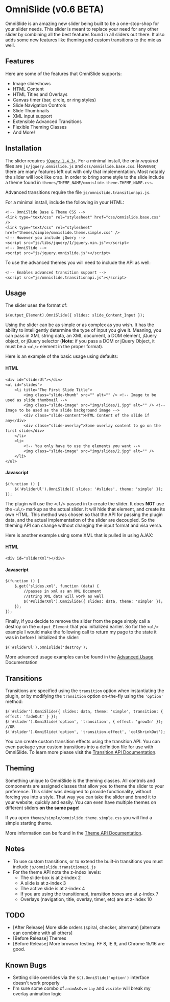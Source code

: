 # OmniSlide (v0.6 BETA)

OmniSlide is an amazing new slider being built to be a one-stop-shop for your slider needs. This slider is meant to replace your need for any other slider by combining all the best features found in all sliders out there. It also adds some new features like theming and custom transitions to the mix as well.

## Features

Here are some of the features that OmniSlide supports:

* Image slideshows
* HTML Content
* HTML Titles and Overlays
* Canvas timer (bar, circle, or ring styles)
* Slide Navigation Controls
* Slide Thumbnails
* XML input support
* Extensible Advanced Transitions
* Flexible Theming Classes
* And More!

## Installation

The slider requires [`jQuery 1.4.3+`](http://jquery.com/). For a minimal install, the only *required* files are `js/jquery.omnislide.js` and `css/omnislide.base.css`. However, there are many features left out with only that implementation. Most notably the slider will look like crap. In order to bring some style to the slide include a theme found in `themes/THEME_NAME/omnislide.theme.THEME_NAME.css`. 

Advanced transitions require the file `js/omnislide.transitionapi.js`.

For a minimal install, include the following in your HTML:

	<!-- OmniSlide Base & Theme CSS -->
	<link type="text/css" rel="stylesheet" href="css/omnislide.base.css" />
	<link type="text/css" rel="stylesheet" href="themes/simple/omnislide.theme.simple.css" />
	<!-- However you include jQuery -->
    <script src="js/libs/jquery/1/jquery.min.js"></script>
	<!-- OmniSlide -->
	<script src="js/jquery.omnislide.js"></script>

To use the advanced themes you will need to include the API as well:

	<!-- Enables advanced transition support -->
	<script src="js/omnislide.transitionapi.js"></script>

## Usage

The slider uses the format of:

	$(output_Element).OmniSlide({ slides: slide_Content_Input });

Using the slider can be as simple or as complex as you wish. It has the ability to intelligently determine the type of input you give it. Meaning, you can pass in XML string data, an XML document, a DOM element, jQuery object, or jQuery selector (__Note:__ if you pass a DOM or jQuery Object, it must be a `<ul/>` element in the proper format). 

Here is an example of the basic usage using defaults:

#### HTML

	<div id="sliderUl"></div>
    <ul id="slides">
        <li title="The First Slide Title">
            <img class="slide-thumb" src="" alt="" /> <!-- Image to be used as slide thumbnail -->
            <img class="slide-image" src="img/slides/1.jpg" alt="" /> <!-- Image to be used as the slide background image -->
            <div class="slide-content">HTML Content of the slide if any</div>
            <div class="slide-overlay">Some overlay content to go on the first slide</div>
        </li>
        <li>
			<!-- You only have to use the elements you want -->
            <img class="slide-image" src="img/slides/2.jpg" alt="" />
        </li>
	</ul>

#### Javascript

	$(function () {
		$('#sliderUl').OmniSlide({ slides: '#slides', theme: 'simple' });
	});

The plugin will use the `<ul/>` passed in to create the slider. It does __NOT__ use the `<ul/>` markup as the actual slider. It will hide that element, and create its own HTML. This method was chosen so that the API for passing the plugin data, and the actual implementation of the slider are decoupled. So the theming API can change without changing the input format and visa versa.

Here is another example using some XML that is pulled in using AJAX:

#### HTML

	<div id="sliderXml"></div>

#### Javascript

	$(function () {
		$.get('slides.xml', function (data) {
			//passes in xml as an XML Document
			//string XML data will work as well
            $('#sliderXml').OmniSlide({ slides: data, theme: 'simple' });
        });
	});

Finally, if you decide to remove the slider from the page simply call a destroy on the `output_Element` that you initialized earlier. So for the `<ul/>` example I would make the following call to return my page to the state it was in before I initialized the slider:

	$('#sliderUl').omnislide('destroy');

More advanced usage examples can be found in the [Advanced Usage](#) Documentation

## Transitions

Transitions are specified using the `transition` option when instantiating the plugin, or by modifying the `transition` option on-the-fly using the `'option'` method:

	$('#slider').OmniSlide({ slides: data, theme: 'simple', transition: { effect: 'fadeOut' } });
	$('#slider').OmniSlide('option', 'transition', { effect: 'growIn' });
	//OR
	$('#slider').OmniSlide('option', 'transition.effect', 'colShrinkOut');

You can create custom transition effects using the transition API. You can even package your custom transitions into a definition file for use with OmniSlide. To learn more please visit the [Transition API Documentation](#).

## Theming

Something unique to OmniSlide is the theming classes. All controls and components are assigned classes that allow you to theme the slider to your preference. This slider was designed to provide functionality, without forcing you into a style. That way you can take the slider and brand it to your website, quickly and easily. You can even have multiple themes on different sliders **on the same page**!

If you open `themes/simple/omnislide.theme.simple.css` you will find a simple starting theme.

More information can be found in the [Theme API Documentation](#).

## Notes

* To use custom transitions, or to extend the built-in transitions you must include `js/omnislide.transitionapi.js`
* For the theme API note the z-index levels:
    * The slide-box is at z-index 2
	* A slide is at z-index 3
	* The active slide is at z-index 4
	* If you are using the transitionapi, transition boxes are at z-index 7
	* Overlays (navigation, title, overlay, timer, etc) are at z-index 10

## TODO

* [After Release] More slide orders (spiral, checker, alternate) [alternate can combine with all others]
* [Before Release] Themes
* [Before Release] More browser testing. FF 8, IE 9, and Chrome 15/16 are good.

## Known Bugs
* Setting slide overrides via the `$().OmniSlide('option')` interface doesn't work properly
* I'm sure some combo of `animAsOverlay` and `visible` will break my overlay animation logic